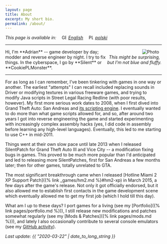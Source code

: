 ```yaml
---
layout: page
title: About
excerpt: My short bio.
permalink: /about/
---
```


*This page is available in:*
<a href="{% link pages/about.md %}"><span style="white-space:nowrap"><img style="height:1em;padding: 0 0.5em 0 1em"
    src="{% link assets/img/flags/gb.svg %}" alt="GB">*English*</span></a>
<a href="{% link pages/about-pl.md %}"><span style="white-space:nowrap"><img style="height:1em;padding: 0 0.5em 0 1em"
    src="{% link assets/img/flags/pl.svg %}" alt="PL">*polski*</span></a>

***

<div style="max-width:35%;float:right;text-align:center" >
<img style="padding:0 5%;float:right" src="https://i.imgur.com/nnXmF1k.jpg" alt="Photo">
<em><span style="display:inline-block">This might be surprising,</span>
<span style="display:inline-block">but I'm not blue and fluffy.</span></em>
</div>
Hi, I'm **Adrian** -- game developer by day; modder and reverse engineer by night. I try to fix things.
In the cyberspace, I go by **Silent** or **CookiePLMonster**.

***

For as long as I can remember, I've been tinkering with games in one way or another.
The earliest "attempts" I can recall included replacing sounds in Driver or modifying textures in various freeware games,
and trying to modify Java scripts in Street Legal Racing Redline (with poor results, however).
My first more serious work dates to 2008, when I first dived into Grand Theft Auto: San Andreas and [its scripting
engine](https://gtamods.com/wiki/SCM_language). I eventually wanted to do more than what game scripts allowed for,
and so, after around two years I got into reverse engineering the game and started experimenting with increasingly
complex assembly hacks (yes, I did code in assembly before learning any high-level languages).
Eventually, this led to me starting to use C++ in mid-2011.

Things went at their own slow pace until late 2013 when I released SilentPatch for Grand Theft Auto III and
Vice City -- a modification fixing bugs in games. This proved to be much more popular than I'd anticipated
and led to releasing more SilentPatches, first for San Andreas a few months later; then for other games,
totally unrelated to GTA.

The most significant breakthrough came when I released [Hotline Miami 2 XP Support Patch]({% link _games/hm2.md %}#hm2-xp)
in March 2015, a few days after the game's release.
Not only it got officially endorsed, but it also allowed me to establish first contacts in the game development scene which
eventually allowed me to get my first job (which I hold till this day).

What am I up to these days? I port games for a living (see my [Portfolio]({% link pages/portfolio.md %})),
I still release new modifications and patches somewhat regularly (see my [Mods & Patches]({% link pages/mods.md %})),
and lately I also occasionally contribute to several console emulators
(see my [GitHub activity](https://github.com/CookiePLMonster)).


*Last update: {{ "2020-03-22" | date_to_long_string }}*